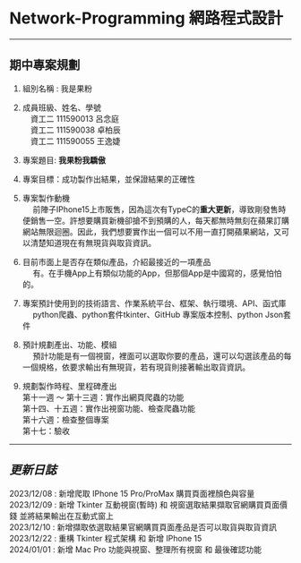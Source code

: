 # Network-Programming 網路程式設計
---
## 期中專案規劃

1. 組別名稱 : 我是果粉

2. 成員班級、姓名、學號 \
    &emsp;資工二 111590013 呂念庭 \
    &emsp;資工二 111590038 卓柏辰 \
    &emsp;資工二 111590055 王逸婕

3. 專案題目: **我果粉我驕傲**

4. 專案目標：成功製作出結果，並保證結果的正確性

5. 專案製作動機  
    &emsp; 前陣子IPhone15上市販售，因為這次有TypeC的**重大更新**，導致剛發售時便銷售一空。許想要購買新機卻搶不到預購的人，每天都無時無刻在蘋果訂購網站無限迴圈。因此，我們想要實作出一個可以不用一直打開蘋果網站，又可以清楚知道現在有無現貨與取貨資訊。

6. 目前市面上是否存在類似產品，介紹最接近的一項產品\
    &emsp; 有。在手機App上有類似功能的App，但那個App是中國寫的，感覺怕怕的。

7. 專案預計使用到的技術語言、作業系統平台、框架、執行環境、API、函式庫 \
    &emsp; python爬蟲、python套件tkinter、GitHub 專案版本控制、python Json套件

8. 預計規劃產出、功能、模組 \
    &emsp; 預計功能是有一個視窗，裡面可以選取你要的產品，還可以勾選該產品的每一個規格，依要求輸出有無現貨，若有現貨則接著輸出取貨資訊。
   
9. 規劃製作時程、里程碑產出 \
    第十一週 ～ 第十三週：實作出網頁爬蟲的功能  
    第十四、十五週：實作出視窗功能、檢查爬蟲功能 \
    第十六週：檢查整個專案 \
    第十七：驗收  
---
## _更新日誌_
2023/12/08 : 新增爬取 IPhone 15 Pro/ProMax 購買頁面裡顏色與容量 \
2023/12/09 : 新增 Tkinter 互動視窗(暫時) 和 視窗選取結果擷取官網購買頁面價錢 並將結果輸出在互動式窗上 \
2023/12/10 : 新增擷取依選取結果官網購買頁面產品是否可以取貨與取貨資訊 \
2023/12/22 : 重構 Tkinter 程式架構 和 新增 IPhone 15  \
2024/01/01 : 新增 Mac Pro 功能與視窗、整理所有視窗 和 最後確認功能